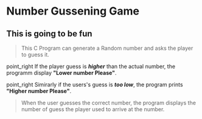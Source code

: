 # Number Gussening Game  

## This is going to be fun
 
> This C Program can generate a Random number and asks the player to guess it.

point_right If the player guess is _**higher**_ than the actual number, the programm display **"Lower number Please"**.

point_right Simirarly if the users's guess is _**too low**_, the program prints **"Higher number Please"**.

> When the user guesses the correct number, the program   displays the  number of guess the player used to arrive at the number.